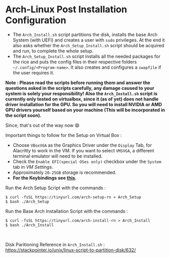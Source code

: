 # Arch-Linux Post Installation Configuration

- The ```Arch_Install.sh``` script partitions the disk, installs the base Arch System (with UEFI) and creates a user with ```sudo``` privileges. At the end
it also asks whether the ```Arch_Setup_Install.sh``` script should be acquired and run, to complete the whole setup.
- The ```Arch_Setup_Install.sh``` script installs all the needed packages for the rice and puts the config files in their respective folders ```~/.config/<Program-name>```. It also creates and configures a ```swapfile``` if the user requires it. 

**Note : Please read the scripts before running them and answer the questions asked in the scripts carefully, any damage caused to your system is solely
your responsibility! Also the ```Arch_Install.sh``` script is currently only tested on virtualbox, since it (as of yet) does not handle driver installation
for the GPU. So you will need to install NVIDIA or AMD GPU drivers yourself based on your machine (This will be incorporated in the script soon).**

Since, that's out of the way now :smile:

Important things to follow for the Setup on Virtual Box :
- Choose `VBoxVGA`  as the Graphics Driver under the `Display` Tab, for Alacritty to work in the VM. If you want to select `VMSVGA`, a different terminal
  emulator will need to be installed.
- Check the ```Enable EFI(special OSes only)``` checkbox under the ```System``` tab in *VM Settings*.
- Approximately ```20-25GB``` storage is recommended.
- **For the Keybindings see [this](https://github.com/Ruturajn/Dotfiles/blob/main/qtile/Commands.txt).**

Run the Arch Setup Script with the commands :

```
$ curl -fsSL https://tinyurl.com/arch-setup-rn > Arch_Setup
$ bash ./Arch_Setup
```

Run the Base Arch Installation Script with the commands :

```
$ curl -fsSL https://tinyurl.com/arch-install-rn > Arch_Install
$ bash ./Arch_Install
```

<br />

Disk Paritioning Reference in ```Arch_Install.sh``` : https://stackpointer.io/unix/linux-script-to-partition-disk/632/

